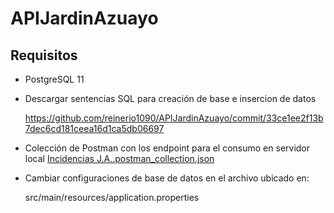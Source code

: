 # APIJardinAzuayo

## Requisitos

-  PostgreSQL 11
-  Descargar sentencias SQL para creación de base e insercion de datos

   https://github.com/reinerio1090/APIJardinAzuayo/commit/33ce1ee2f13b7dec6cd181ceea16d1ca5db06697
  
- Colección de Postman con los endpoint para el consumo en servidor local
   [Incidencias J.A..postman_collection.json](https://github.com/reinerio1090/APIJardinAzuayo/files/15448759/Incidencias.J.A.postman_collection.json)

- Cambiar configuraciones de base de datos en el archivo ubicado en:

   src/main/resources/application.properties 


